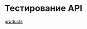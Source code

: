 # Тестирование API  
[products](https://www.postman.com/maintenance-engineer-26217623/workspace/my-workspace/collection/38276556-3b0da222-823c-4a5a-b369-acf0856a8e5b?action=share&creator=38276556)
